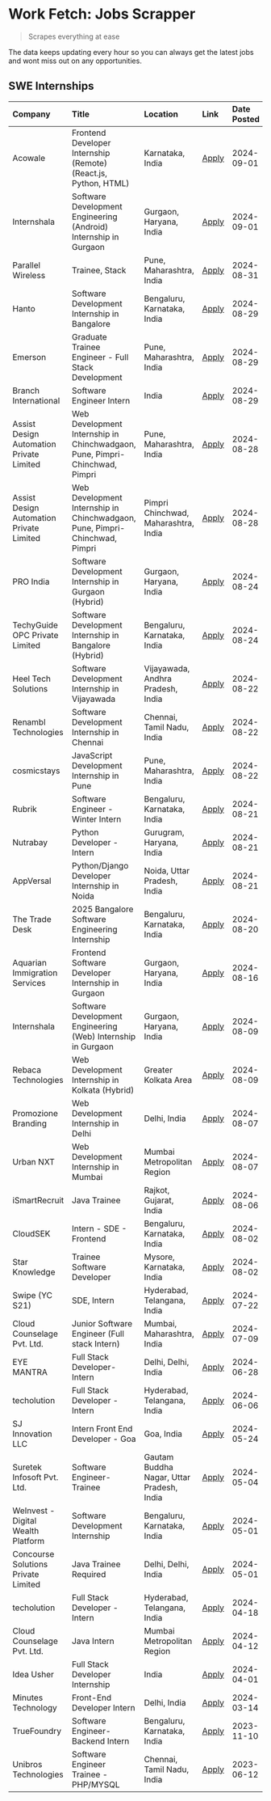 # Work Fetch: Jobs Scrapper
> Scrapes everything at ease

The data keeps updating every hour so you can always get the latest jobs and wont miss out on any opportunities.

## SWE Internships
<!--START_SECTION:workfetch-->
| Company                                  | Title                                                                       | Location                                  | Link                                                                                                                                                                                                                                                                                                                   | Date Posted   |
|:-----------------------------------------|:----------------------------------------------------------------------------|:------------------------------------------|:-----------------------------------------------------------------------------------------------------------------------------------------------------------------------------------------------------------------------------------------------------------------------------------------------------------------------|:--------------|
| Acowale                                  | Frontend Developer Internship (Remote) (React.js, Python, HTML)             | Karnataka, India                          | [Apply](https://in.linkedin.com/jobs/view/frontend-developer-internship-remote-react-js-python-html-at-acowale-4014663920?position=4&pageNum=0&refId=mcb0RosIxDKvgLqC0tjLTw%3D%3D&trackingId=KgE%2Bho8M9vpuiRPbM%2B9lNQ%3D%3D&trk=public_jobs_jserp-result_search-card)                                                | 2024-09-01    |
| Internshala                              | Software Development Engineering (Android) Internship in Gurgaon            | Gurgaon, Haryana, India                   | [Apply](https://in.linkedin.com/jobs/view/software-development-engineering-android-internship-in-gurgaon-at-internshala-4015471580?position=8&pageNum=0&refId=mcb0RosIxDKvgLqC0tjLTw%3D%3D&trackingId=pCBLWxnigBC3gry%2Fw9e4Cw%3D%3D&trk=public_jobs_jserp-result_search-card)                                         | 2024-09-01    |
| Parallel Wireless                        | Trainee, Stack                                                              | Pune, Maharashtra, India                  | [Apply](https://in.linkedin.com/jobs/view/trainee-stack-at-parallel-wireless-3905689841?position=48&pageNum=0&refId=mcb0RosIxDKvgLqC0tjLTw%3D%3D&trackingId=wrPSevr67NAdxa4L7YO%2B0w%3D%3D&trk=public_jobs_jserp-result_search-card)                                                                                   | 2024-08-31    |
| Hanto                                    | Software Development Internship in Bangalore                                | Bengaluru, Karnataka, India               | [Apply](https://in.linkedin.com/jobs/view/software-development-internship-in-bangalore-at-hanto-4013200427?position=7&pageNum=0&refId=mcb0RosIxDKvgLqC0tjLTw%3D%3D&trackingId=CbCZpjMR1YrYcUkvOaTMBg%3D%3D&trk=public_jobs_jserp-result_search-card)                                                                   | 2024-08-29    |
| Emerson                                  | Graduate Trainee Engineer - Full Stack Development                          | Pune, Maharashtra, India                  | [Apply](https://in.linkedin.com/jobs/view/graduate-trainee-engineer-full-stack-development-at-emerson-4012695874?position=34&pageNum=0&refId=mcb0RosIxDKvgLqC0tjLTw%3D%3D&trackingId=OK7I0C%2F3tCCIE4IPd2jhuQ%3D%3D&trk=public_jobs_jserp-result_search-card)                                                          | 2024-08-29    |
| Branch International                     | Software Engineer Intern                                                    | India                                     | [Apply](https://in.linkedin.com/jobs/view/software-engineer-intern-at-branch-international-3360513601?position=42&pageNum=0&refId=mcb0RosIxDKvgLqC0tjLTw%3D%3D&trackingId=vxxFjYv%2BHA1jQvdMyj%2F9XQ%3D%3D&trk=public_jobs_jserp-result_search-card)                                                                   | 2024-08-29    |
| Assist Design Automation Private Limited | Web Development Internship in Chinchwadgaon, Pune, Pimpri-Chinchwad, Pimpri | Pune, Maharashtra, India                  | [Apply](https://in.linkedin.com/jobs/view/web-development-internship-in-chinchwadgaon-pune-pimpri-chinchwad-pimpri-at-assist-design-automation-private-limited-4010147193?position=47&pageNum=0&refId=mcb0RosIxDKvgLqC0tjLTw%3D%3D&trackingId=%2BEngNIB5h0go3nWxsIusvA%3D%3D&trk=public_jobs_jserp-result_search-card) | 2024-08-28    |
| Assist Design Automation Private Limited | Web Development Internship in Chinchwadgaon, Pune, Pimpri-Chinchwad, Pimpri | Pimpri Chinchwad, Maharashtra, India      | [Apply](https://in.linkedin.com/jobs/view/web-development-internship-in-chinchwadgaon-pune-pimpri-chinchwad-pimpri-at-assist-design-automation-private-limited-4010142653?position=52&pageNum=0&refId=mcb0RosIxDKvgLqC0tjLTw%3D%3D&trackingId=HQAhaetjuaH87Tp5GENBLw%3D%3D&trk=public_jobs_jserp-result_search-card)   | 2024-08-28    |
| PRO India                                | Software Development Internship in Gurgaon (Hybrid)                         | Gurgaon, Haryana, India                   | [Apply](https://in.linkedin.com/jobs/view/software-development-internship-in-gurgaon-hybrid-at-pro-india-4009587664?position=35&pageNum=0&refId=mcb0RosIxDKvgLqC0tjLTw%3D%3D&trackingId=Cs9VpuSd2pIOLsd8cXe9Aw%3D%3D&trk=public_jobs_jserp-result_search-card)                                                         | 2024-08-24    |
| TechyGuide OPC Private Limited           | Software Development Internship in Bangalore (Hybrid)                       | Bengaluru, Karnataka, India               | [Apply](https://in.linkedin.com/jobs/view/software-development-internship-in-bangalore-hybrid-at-techyguide-opc-private-limited-4009591646?position=41&pageNum=0&refId=mcb0RosIxDKvgLqC0tjLTw%3D%3D&trackingId=zVDjLwVbZbqiPEeVunv%2FQA%3D%3D&trk=public_jobs_jserp-result_search-card)                                | 2024-08-24    |
| Heel Tech Solutions                      | Software Development Internship in Vijayawada                               | Vijayawada, Andhra Pradesh, India         | [Apply](https://in.linkedin.com/jobs/view/software-development-internship-in-vijayawada-at-heel-tech-solutions-4007906692?position=25&pageNum=0&refId=mcb0RosIxDKvgLqC0tjLTw%3D%3D&trackingId=syQ99gUHxXR0XoAQ0Xx2%2BQ%3D%3D&trk=public_jobs_jserp-result_search-card)                                                 | 2024-08-22    |
| Renambl Technologies                     | Software Development Internship in Chennai                                  | Chennai, Tamil Nadu, India                | [Apply](https://in.linkedin.com/jobs/view/software-development-internship-in-chennai-at-renambl-technologies-4007910299?position=30&pageNum=0&refId=mcb0RosIxDKvgLqC0tjLTw%3D%3D&trackingId=oCcfUTjgqqOUq%2FyNm2o3tg%3D%3D&trk=public_jobs_jserp-result_search-card)                                                   | 2024-08-22    |
| cosmicstays                              | JavaScript Development Internship in Pune                                   | Pune, Maharashtra, India                  | [Apply](https://in.linkedin.com/jobs/view/javascript-development-internship-in-pune-at-cosmicstays-4007904825?position=43&pageNum=0&refId=mcb0RosIxDKvgLqC0tjLTw%3D%3D&trackingId=pPyRjXpL%2FlQmJbdBo5dQSA%3D%3D&trk=public_jobs_jserp-result_search-card)                                                             | 2024-08-22    |
| Rubrik                                   | Software Engineer - Winter Intern                                           | Bengaluru, Karnataka, India               | [Apply](https://in.linkedin.com/jobs/view/software-engineer-winter-intern-at-rubrik-4006567784?position=13&pageNum=0&refId=mcb0RosIxDKvgLqC0tjLTw%3D%3D&trackingId=4ev87kEyl5tBkIOSy5IJ3Q%3D%3D&trk=public_jobs_jserp-result_search-card)                                                                              | 2024-08-21    |
| Nutrabay                                 | Python Developer - Intern                                                   | Gurugram, Haryana, India                  | [Apply](https://in.linkedin.com/jobs/view/python-developer-intern-at-nutrabay-4003909226?position=28&pageNum=0&refId=mcb0RosIxDKvgLqC0tjLTw%3D%3D&trackingId=4AE4em5YEq%2BxXij%2Fr2CApQ%3D%3D&trk=public_jobs_jserp-result_search-card)                                                                                | 2024-08-21    |
| AppVersal                                | Python/Django Developer Internship in Noida                                 | Noida, Uttar Pradesh, India               | [Apply](https://in.linkedin.com/jobs/view/python-django-developer-internship-in-noida-at-appversal-4005107325?position=55&pageNum=0&refId=mcb0RosIxDKvgLqC0tjLTw%3D%3D&trackingId=dypiyieoA533qdnxkcdFEA%3D%3D&trk=public_jobs_jserp-result_search-card)                                                               | 2024-08-21    |
| The Trade Desk                           | 2025 Bangalore Software Engineering Internship                              | Bengaluru, Karnataka, India               | [Apply](https://in.linkedin.com/jobs/view/2025-bangalore-software-engineering-internship-at-the-trade-desk-3987456531?position=6&pageNum=0&refId=mcb0RosIxDKvgLqC0tjLTw%3D%3D&trackingId=W1Uj8DdYMLEqdwCU7TfFNA%3D%3D&trk=public_jobs_jserp-result_search-card)                                                        | 2024-08-20    |
| Aquarian Immigration Services            | Frontend Software Developer Internship in Gurgaon                           | Gurgaon, Haryana, India                   | [Apply](https://in.linkedin.com/jobs/view/frontend-software-developer-internship-in-gurgaon-at-aquarian-immigration-services-4003119832?position=57&pageNum=0&refId=mcb0RosIxDKvgLqC0tjLTw%3D%3D&trackingId=VQxaIt10CfrsXUvNXQV2Ng%3D%3D&trk=public_jobs_jserp-result_search-card)                                     | 2024-08-16    |
| Internshala                              | Software Development Engineering (Web) Internship in Gurgaon                | Gurgaon, Haryana, India                   | [Apply](https://in.linkedin.com/jobs/view/software-development-engineering-web-internship-in-gurgaon-at-internshala-3997620471?position=3&pageNum=0&refId=mcb0RosIxDKvgLqC0tjLTw%3D%3D&trackingId=fyIRMQtadxWFabnVInGvsw%3D%3D&trk=public_jobs_jserp-result_search-card)                                               | 2024-08-09    |
| Rebaca Technologies                      | Web Development Internship in Kolkata (Hybrid)                              | Greater Kolkata Area                      | [Apply](https://in.linkedin.com/jobs/view/web-development-internship-in-kolkata-hybrid-at-rebaca-technologies-3997621369?position=33&pageNum=0&refId=mcb0RosIxDKvgLqC0tjLTw%3D%3D&trackingId=jXWjLyiearSYTSHVTdcKVA%3D%3D&trk=public_jobs_jserp-result_search-card)                                                    | 2024-08-09    |
| Promozione Branding                      | Web Development Internship in Delhi                                         | Delhi, India                              | [Apply](https://in.linkedin.com/jobs/view/web-development-internship-in-delhi-at-promozione-branding-3995559880?position=23&pageNum=0&refId=mcb0RosIxDKvgLqC0tjLTw%3D%3D&trackingId=C6jaRhvq8jWX9L42xyJjfg%3D%3D&trk=public_jobs_jserp-result_search-card)                                                             | 2024-08-07    |
| Urban NXT                                | Web Development Internship in Mumbai                                        | Mumbai Metropolitan Region                | [Apply](https://in.linkedin.com/jobs/view/web-development-internship-in-mumbai-at-urban-nxt-3995561641?position=59&pageNum=0&refId=mcb0RosIxDKvgLqC0tjLTw%3D%3D&trackingId=fuIYiFAKh1fxEJOvjTGTUg%3D%3D&trk=public_jobs_jserp-result_search-card)                                                                      | 2024-08-07    |
| iSmartRecruit                            | Java Trainee                                                                | Rajkot, Gujarat, India                    | [Apply](https://in.linkedin.com/jobs/view/java-trainee-at-ismartrecruit-3992301825?position=26&pageNum=0&refId=mcb0RosIxDKvgLqC0tjLTw%3D%3D&trackingId=APA6F4kW7PnEaT7CBqHybw%3D%3D&trk=public_jobs_jserp-result_search-card)                                                                                          | 2024-08-06    |
| CloudSEK                                 | Intern - SDE - Frontend                                                     | Bengaluru, Karnataka, India               | [Apply](https://in.linkedin.com/jobs/view/intern-sde-frontend-at-cloudsek-3991574495?position=19&pageNum=0&refId=mcb0RosIxDKvgLqC0tjLTw%3D%3D&trackingId=4nwh%2FXmuYMTeaJ2KVtfkgQ%3D%3D&trk=public_jobs_jserp-result_search-card)                                                                                      | 2024-08-02    |
| Star Knowledge                           | Trainee Software Developer                                                  | Mysore, Karnataka, India                  | [Apply](https://in.linkedin.com/jobs/view/trainee-software-developer-at-star-knowledge-3991516161?position=50&pageNum=0&refId=mcb0RosIxDKvgLqC0tjLTw%3D%3D&trackingId=h77CP%2BrylUVmIphdY7Qhqg%3D%3D&trk=public_jobs_jserp-result_search-card)                                                                         | 2024-08-02    |
| Swipe (YC S21)                           | SDE, Intern                                                                 | Hyderabad, Telangana, India               | [Apply](https://in.linkedin.com/jobs/view/sde-intern-at-swipe-yc-s21-3980368092?position=53&pageNum=0&refId=mcb0RosIxDKvgLqC0tjLTw%3D%3D&trackingId=HV28SIj2q8WNAS8kpIQPHw%3D%3D&trk=public_jobs_jserp-result_search-card)                                                                                             | 2024-07-22    |
| Cloud Counselage Pvt. Ltd.               | Junior Software Engineer (Full stack Intern)                                | Mumbai, Maharashtra, India                | [Apply](https://in.linkedin.com/jobs/view/junior-software-engineer-full-stack-intern-at-cloud-counselage-pvt-ltd-3967725851?position=17&pageNum=0&refId=mcb0RosIxDKvgLqC0tjLTw%3D%3D&trackingId=ZbcFGmgMhbGkLg9e5pLxIQ%3D%3D&trk=public_jobs_jserp-result_search-card)                                                 | 2024-07-09    |
| EYE MANTRA                               | Full Stack Developer- Intern                                                | Delhi, Delhi, India                       | [Apply](https://in.linkedin.com/jobs/view/full-stack-developer-intern-at-eye-mantra-3960988037?position=45&pageNum=0&refId=mcb0RosIxDKvgLqC0tjLTw%3D%3D&trackingId=EgXnSrr2%2BXnxCy6uLP9Kew%3D%3D&trk=public_jobs_jserp-result_search-card)                                                                            | 2024-06-28    |
| techolution                              | Full Stack Developer - Intern                                               | Hyderabad, Telangana, India               | [Apply](https://in.linkedin.com/jobs/view/full-stack-developer-intern-at-techolution-3947911862?position=51&pageNum=0&refId=mcb0RosIxDKvgLqC0tjLTw%3D%3D&trackingId=xITQvfMre%2FZnCcjzSutosA%3D%3D&trk=public_jobs_jserp-result_search-card)                                                                           | 2024-06-06    |
| SJ Innovation LLC                        | Intern Front End Developer - Goa                                            | Goa, India                                | [Apply](https://in.linkedin.com/jobs/view/intern-front-end-developer-goa-at-sj-innovation-llc-3931678611?position=14&pageNum=0&refId=mcb0RosIxDKvgLqC0tjLTw%3D%3D&trackingId=B1xRkQd0%2BL6UgI0BWovGPQ%3D%3D&trk=public_jobs_jserp-result_search-card)                                                                  | 2024-05-24    |
| Suretek Infosoft Pvt. Ltd.               | Software Engineer-Trainee                                                   | Gautam Buddha Nagar, Uttar Pradesh, India | [Apply](https://in.linkedin.com/jobs/view/software-engineer-trainee-at-suretek-infosoft-pvt-ltd-3916999948?position=37&pageNum=0&refId=mcb0RosIxDKvgLqC0tjLTw%3D%3D&trackingId=Xn7BGS9ti%2FdSyFVqZA3sHQ%3D%3D&trk=public_jobs_jserp-result_search-card)                                                                | 2024-05-04    |
| WeInvest - Digital Wealth Platform       | Software Development Internship                                             | Bengaluru, Karnataka, India               | [Apply](https://in.linkedin.com/jobs/view/software-development-internship-at-weinvest-digital-wealth-platform-3912867225?position=2&pageNum=0&refId=mcb0RosIxDKvgLqC0tjLTw%3D%3D&trackingId=PebbgBWrVPjDcQPpdj1feg%3D%3D&trk=public_jobs_jserp-result_search-card)                                                     | 2024-05-01    |
| Concourse Solutions Private Limited      | Java Trainee Required                                                       | Delhi, Delhi, India                       | [Apply](https://in.linkedin.com/jobs/view/java-trainee-required-at-concourse-solutions-private-limited-3912869388?position=12&pageNum=0&refId=mcb0RosIxDKvgLqC0tjLTw%3D%3D&trackingId=zuLTnGiw1qZXphJ5suO5eQ%3D%3D&trk=public_jobs_jserp-result_search-card)                                                           | 2024-05-01    |
| techolution                              | Full Stack Developer - Intern                                               | Hyderabad, Telangana, India               | [Apply](https://in.linkedin.com/jobs/view/full-stack-developer-intern-at-techolution-3904814977?position=58&pageNum=0&refId=mcb0RosIxDKvgLqC0tjLTw%3D%3D&trackingId=Tx%2BbMgw4waC9uHg87%2BupCw%3D%3D&trk=public_jobs_jserp-result_search-card)                                                                         | 2024-04-18    |
| Cloud Counselage Pvt. Ltd.               | Java Intern                                                                 | Mumbai Metropolitan Region                | [Apply](https://in.linkedin.com/jobs/view/java-intern-at-cloud-counselage-pvt-ltd-3896025667?position=39&pageNum=0&refId=mcb0RosIxDKvgLqC0tjLTw%3D%3D&trackingId=jrssw7KPrgE1xCv6VC819A%3D%3D&trk=public_jobs_jserp-result_search-card)                                                                                | 2024-04-12    |
| Idea Usher                               | Full Stack Developer Internship                                             | India                                     | [Apply](https://in.linkedin.com/jobs/view/full-stack-developer-internship-at-idea-usher-3879565540?position=22&pageNum=0&refId=mcb0RosIxDKvgLqC0tjLTw%3D%3D&trackingId=ivuECoF1UejuDaobY0PEgQ%3D%3D&trk=public_jobs_jserp-result_search-card)                                                                          | 2024-04-01    |
| Minutes Technology                       | Front-End Developer Intern                                                  | Delhi, India                              | [Apply](https://in.linkedin.com/jobs/view/front-end-developer-intern-at-minutes-technology-3853712549?position=21&pageNum=0&refId=mcb0RosIxDKvgLqC0tjLTw%3D%3D&trackingId=EubrL5Y1m7yyxEaO3K0Wig%3D%3D&trk=public_jobs_jserp-result_search-card)                                                                       | 2024-03-14    |
| TrueFoundry                              | Software Engineer-Backend Intern                                            | Bengaluru, Karnataka, India               | [Apply](https://in.linkedin.com/jobs/view/software-engineer-backend-intern-at-truefoundry-3779508170?position=40&pageNum=0&refId=mcb0RosIxDKvgLqC0tjLTw%3D%3D&trackingId=T%2BK%2Fd%2FrM%2BJugRT3X7mCzUw%3D%3D&trk=public_jobs_jserp-result_search-card)                                                                | 2023-11-10    |
| Unibros Technologies                     | Software Engineer Trainee - PHP/MYSQL                                       | Chennai, Tamil Nadu, India                | [Apply](https://in.linkedin.com/jobs/view/software-engineer-trainee-php-mysql-at-unibros-technologies-3656599241?position=46&pageNum=0&refId=mcb0RosIxDKvgLqC0tjLTw%3D%3D&trackingId=svhk3bIzVF%2FuN49WnZ1fEg%3D%3D&trk=public_jobs_jserp-result_search-card)                                                          | 2023-06-12    |
<!--END_SECTION:workfetch-->
